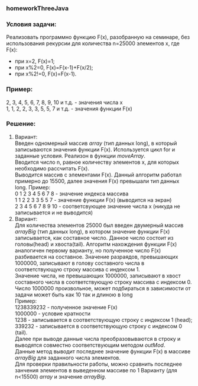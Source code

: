 ### homeworkThreeJava
### Условия задачи:   
Реализовать программно функцию F(x), разобранную на семинаре, без использования рекурсии для количества n=25000 элементов x, где    
F(x):
- при x=2, F(x)=1;   
- при x%2=0, F(x)=F(x-1)+F(x/2);
- при x%2!=0, F(x)=F(x-1).   
### Пример:   
2, 3, 4, 5, 6, 7, 8, 9, 10 и т.д. - значения числа x    
1, 1, 2, 2, 3, 3, 5, 5, 7 и т.д. - значения функции F(x)
### Решение:
1. Вариант:   
Введен одномерный массив _array_ (тип данных long), в который записываются значения функции F(x). Используется цикл for и заданные условия. Реализон в функции _moveArray_.    
Вводится число n, равное количеству элементов x, для которых необходимо рассчитать F(x).    
Выводится массив с элементами F(x). Данный алгоритм работал примерно до 15500, далее значения F(x) превышали тип данных long.
Пример:    
0 1 2 3 4 5 6 7 8 - значение индекса массива   
1 1 2 2 3 3 5 5 7  - значение функции F(x) (выводится на экран)   
2 3 4 5 6 7 8 9 10 - соответсвующее значение числа x (никуда не записывается и не выводится)
2. Вариант:   
Для количества элементов 25000 был введен двумерный массив _arrayBig_ (тип данных long), в котором значение функции F(x) записывается, как составное число. Данное число состоит из головы(head) и хвоста(tail). Алгоритм нахождения функции F(x) аналогичен первому варианту, но полученное число F(x) разбивается на составное.
Значение разраядов, превышающих 1000000, записывают в голову составного числа в соответствующую строку массива с индексом 1.    
Значение числа, не превышающих 1000000, записывают в хвост составного числа в соответствующую строку массива с индексом 0. Число 1000000 произвольное, может подбираться в зависимости от задачи может быть как 10 так и длиною в long    
Пример:    
1238339232 - полученное значение F(x)   
1000000 - условие кратности    
1238 - записывается в cоответствующую строку с индексом 1 (head);    
339232 - записывается в cоответствующую строку с индексом 0 (tail).   
Далее при выводе данные числа преобразовываются в строку и выводятся совместно соответствующим методом _outMod_.   
Данные метод выводит последнее значение функции F(x) в массиве _arrayBig_ для заданного числа элементов.   
Для проверки правильности работы, можно сравнить последнее занчения элементов в выведенном массиве по 1 Варианту (для n<15500) _array_ и  значение _arrayBig_.
